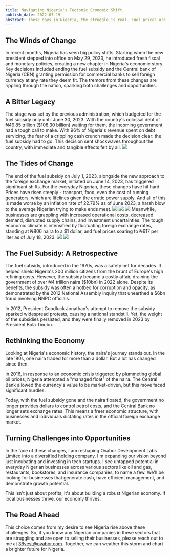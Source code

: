 ```yaml
---
title: Navigating Nigeria's Tectonic Economic Shift
publish_date: 2022-07-19
abstract: These days in Nigeria, the struggle is real. Fuel prices are shooting skywards, the naira bounces up and down, and the cost of everyday living is growing fast. These factors touch us all: our travels, our meals, the basic goods we rely on, and, fundamentally, our livelihoods. Ovabor Development Labs Limited is facing this head-on, making significant changes to weather the storm. 
---
```


## The Winds of Change
In recent months, Nigeria has seen big policy shifts. Starting when the new president stepped into office on May 29, 2023, he introduced fresh fiscal and monetary policies, creating a new chapter in Nigeria's economic story. Key decisions included ending the fuel subsidy and the Central bank of Nigeria (CBN) granting permission for commercial banks to sell foreign currency at any rate they deem fit. The tremors from these changes are rippling through the nation, sparking both challenges and opportunities.

## A Bitter Legacy
The stage was set by the previous administration, which budgeted for the fuel subsidy only until June 30, 2023. With the country's colossal debt of ₦49.85 trillion ($108.30 billion) waiting for them, the incoming government had a tough call to make. With 96% of Nigeria's revenue spent on debt servicing, the fear of a crippling cash crunch made the decision clear: the fuel subsidy had to go. This decision sent shockwaves throughout the country, with immediate and tangible effects felt by all.
 <img src="second/dmo.png"/>

## The Tides of Change
The end of the fuel subsidy on July 1, 2023, alongside the new approach to the foreign exchange market, initiated on June 14, 2023, has triggered significant shifts. For the everyday Nigerian, these changes have hit hard. Prices have risen steeply - transport, food, even the cost of running generators, which are lifelines given the erratic power supply. And all of this is made worse by an inflation rate of 22.79% as of June 2023, a harsh blow to the average Nigerian trying to make ends meet.
<img src="second/inf.png"/>
<img src="second/rv.png"/>
 <img src="second/cbn.png"/>
Meanwhile, businesses are grappling with increased operational costs, decreased demand, disrupted supply chains, and investment uncertainties. The tough economic climate is intensified by fluctuating foreign exchange rates, standing at ₦806 naira to a $1 dollar, and fuel prices soaring to ₦617 per liter as of July 18, 2023.
<img src="second/oil.png"/>
<img src="second/fx.png"/>

## The Fuel Subsidy: A Retrospective
The fuel subsidy, introduced in the 1970s, was a safety net for decades. It helped shield Nigeria's 200 million citizens from the brunt of Europe's high refining costs. However, the subsidy became a costly affair, draining the government of over ₦4 trillion naira ($10bn) in 2022 alone. Despite its benefits, the subsidy was often a hotbed for corruption and opacity, as demonstrated by the 2012 National Assembly inquiry that unearthed a $6bn fraud involving NNPC officials.

In 2012, President Goodluck Jonathan's attempt to remove the subsidy sparked widespread protests, causing a national standstill. Yet, the weight of the subsidies persisted, and they were finally removed in 2023 by President Bola Tinubu.

## Rethinking the Economy
Looking at Nigeria's economic history, the naira's journey stands out. In the late '80s, one naira traded for more than a dollar. But a lot has changed since then.

In 2016, in response to an economic crisis triggered by plummeting global oil prices, Nigeria attempted a "managed float" of the naira. The Central Bank allowed the currency's value to be market-driven, but this move faced significant hurdles.

Today, with the fuel subsidy gone and the naira floated, the government no longer provides dollars to control petrol costs, and the Central Bank no longer sets exchange rates. This means a freer economic structure, with businesses and individuals dictating rates in the official foreign exchange market.

## Turning Challenges into Opportunities
In the face of these changes, I am reshaping Ovabor Development Labs Limited into a diversified holding company. I'm expanding our vision beyond just incubating and investing in tech startups. I see untapped potential in everyday Nigerian businesses across various sectors like oil and gas, restaurants, bookstores, and insurance companies, to name a few. We'll be looking for businesses that generate cash, have efficient management, and demonstrate growth potential.

This isn't just about profits; it's about building a robust Nigerian economy. If local businesses thrive, our economy thrives.

## The Road Ahead
This choice comes from my desire to see Nigeria rise above these challenges. So, if you know any Nigerian companies in these sectors that are struggling and are open to selling their businesses, please reach out to me at 36vest@ovabor.com. Together, we can weather this storm and chart a brighter future for Nigeria.
